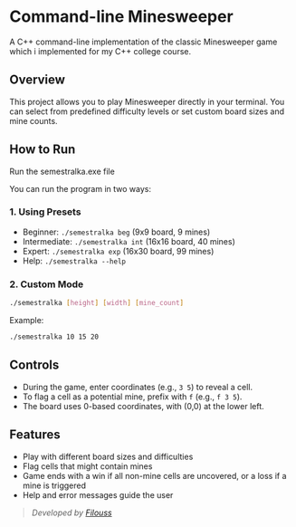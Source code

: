 # Command-line Minesweeper

A C++ command-line implementation of the classic Minesweeper game which i implemented for my C++ college course.

## Overview

This project allows you to play Minesweeper directly in your terminal. You can select from predefined difficulty levels or set custom board sizes and mine counts.

## How to Run

Run the semestralka.exe file

You can run the program in two ways:

### 1. Using Presets

- Beginner: `./semestralka beg` (9x9 board, 9 mines)
- Intermediate: `./semestralka int` (16x16 board, 40 mines)
- Expert: `./semestralka exp` (16x30 board, 99 mines)
- Help: `./semestralka --help`

### 2. Custom Mode

```bash
./semestralka [height] [width] [mine_count]
```
Example:
```bash
./semestralka 10 15 20
```

## Controls

- During the game, enter coordinates (e.g., `3 5`) to reveal a cell.
- To flag a cell as a potential mine, prefix with `f` (e.g., `f 3 5`).
- The board uses 0-based coordinates, with (0,0) at the lower left.

## Features

- Play with different board sizes and difficulties
- Flag cells that might contain mines
- Game ends with a win if all non-mine cells are uncovered, or a loss if a mine is triggered
- Help and error messages guide the user

> _Developed by [Filouss](https://github.com/Filouss)_
